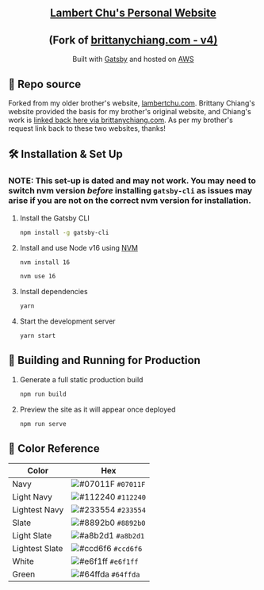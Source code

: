 <h2 align="center">
  <a href="https://lambertchu.com" target="_blank"> Lambert Chu's Personal Website</a>
</h2>
<h2 align="center">
   (Fork of <a href="https://brittanychiang.com" target="_blank"> brittanychiang.com - v4)</a>
</h2>

<p align="center">
  Built with <a href="https://www.gatsbyjs.org/" target="_blank">Gatsby</a> and hosted on <a href="https://aws.amazon.com" target="_blank">AWS</a>
</p>

## 🚨 Repo source

Forked from my older brother's website, [lambertchu.com](https://lambertchu.com). Brittany Chiang's website provided the basis for my brother's original website, and Chiang's work is [linked back here via brittanychiang.com](https://brittanychiang.com). As per my brother's request link back to these two websites, thanks!

## 🛠 Installation & Set Up

### NOTE: This set-up is dated and may not work. You may need to switch nvm version _before_ installing `gatsby-cli` as issues may arise if you are not on the correct nvm version for installation.

1. Install the Gatsby CLI

   ```sh
   npm install -g gatsby-cli
   ```

2. Install and use Node v16 using [NVM](https://github.com/nvm-sh/nvm)

   ```sh
   nvm install 16

   nvm use 16
   ```

3. Install dependencies

   ```sh
   yarn
   ```

4. Start the development server

   ```sh
   yarn start
   ```

## 🚀 Building and Running for Production

1. Generate a full static production build

   ```sh
   npm run build
   ```

1. Preview the site as it will appear once deployed

   ```sh
   npm run serve
   ```

## 🎨 Color Reference

| Color          | Hex                                                                |
| -------------- | ------------------------------------------------------------------ |
| Navy           | ![#07011F](https://via.placeholder.com/10/07011F?text=+) `#07011F` |
| Light Navy     | ![#112240](https://via.placeholder.com/10/07011F?text=+) `#112240` |
| Lightest Navy  | ![#233554](https://via.placeholder.com/10/303C55?text=+) `#233554` |
| Slate          | ![#8892b0](https://via.placeholder.com/10/8892b0?text=+) `#8892b0` |
| Light Slate    | ![#a8b2d1](https://via.placeholder.com/10/a8b2d1?text=+) `#a8b2d1` |
| Lightest Slate | ![#ccd6f6](https://via.placeholder.com/10/ccd6f6?text=+) `#ccd6f6` |
| White          | ![#e6f1ff](https://via.placeholder.com/10/e6f1ff?text=+) `#e6f1ff` |
| Green          | ![#64ffda](https://via.placeholder.com/10/64ffda?text=+) `#64ffda` |
